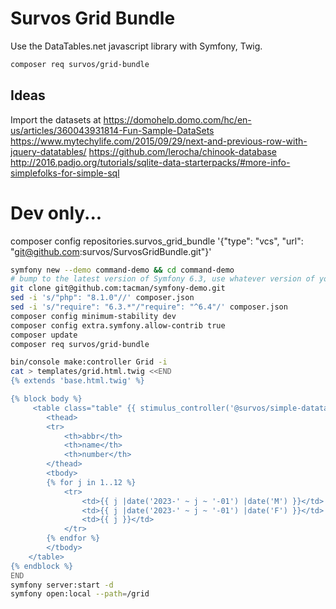 # Survos Grid Bundle

Use the DataTables.net javascript library with Symfony, Twig.



```bash
composer req survos/grid-bundle
```

## 

## Ideas

Import the datasets at https://domohelp.domo.com/hc/en-us/articles/360043931814-Fun-Sample-DataSets
https://www.mytechylife.com/2015/09/29/next-and-previous-row-with-jquery-datatables/
https://github.com/lerocha/chinook-database
http://2016.padjo.org/tutorials/sqlite-data-starterpacks/#more-info-simplefolks-for-simple-sql

# Dev only...

composer config repositories.survos_grid_bundle '{"type": "vcs", "url": "git@github.com:survos/SurvosGridBundle.git"}'


```bash
symfony new --demo command-demo && cd command-demo
# bump to the latest version of Symfony 6.3, use whatever version of you have installed
git clone git@github.com:tacman/symfony-demo.git
sed -i 's/"php": "8.1.0"//' composer.json
sed -i 's/"require": "6.3.*"/"require": "^6.4"/' composer.json
composer config minimum-stability dev
composer config extra.symfony.allow-contrib true
composer update
composer req survos/grid-bundle

bin/console make:controller Grid -i
cat > templates/grid.html.twig <<END
{% extends 'base.html.twig' %}

{% block body %}
     <table class="table" {{ stimulus_controller('@survos/simple-datatables-bundle/table', {perPage: 5, sortable: true}) }}>
        <thead>
        <tr>
            <th>abbr</th>
            <th>name</th>
            <th>number</th>
        </thead>
        <tbody>
        {% for j in 1..12 %}
            <tr>
                <td>{{ j |date('2023-' ~ j ~ '-01') |date('M') }}</td>
                <td>{{ j |date('2023-' ~ j ~ '-01') |date('F') }}</td>
                <td>{{ j }}</td>
            </tr>
        {% endfor %}
        </tbody>
    </table>
{% endblock %}
END
symfony server:start -d
symfony open:local --path=/grid
```
